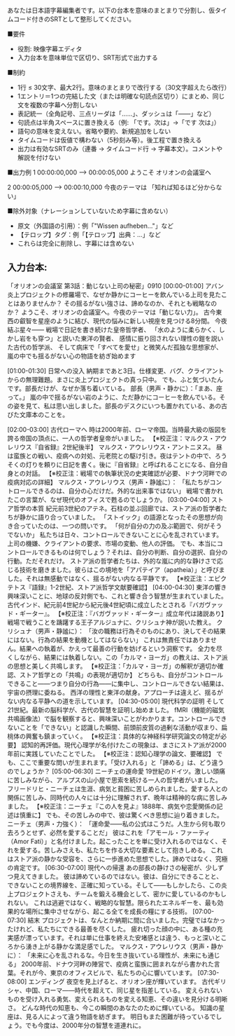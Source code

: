 あなたは日本語字幕編集者です。以下の台本を意味のまとまりで分割し、仮タイムコード付きのSRTとして整形してください。

■要件
- 役割: 映像字幕エディタ
- 入力台本を意味単位で区切り、SRT形式で出力する

■制約
- 1行 ≤ 30文字、最大2行。意味のまとまりで改行する（30文字超えたら改行）
- 1エントリ＝1つの完結した文（または明確な句読点区切り）にまとめ、同じ文を複数の字幕へ分割しない
- 表記統一（全角記号、三点リーダは「……」、ダッシュは「——」など）
- 句読点は半角スペースに置き換える（例: 「です。次は」→「です 次は」）
- 語句の意味を変えない。省略や要約、新規追加をしない
- タイムコードは仮値で構わない（5秒刻み等）。後工程で置き換える
- 出力は有効なSRTのみ（連番 → タイムコード行 → 字幕本文）。コメントや解説を付けない

■出力例
1
00:00:00,000 --> 00:00:05,000
ようこそ オリオンの会議室へ

2
00:00:05,000 --> 00:00:10,000
今夜のテーマは
「知れば知るほど分からない」

■除外対象（ナレーションしていないため字幕に含めない）
- 原文（外国語の引用）：例「"Wissen aufheben..."」など
- 【テロップ】タグ：例「【テロップ】出典：...」など
- これらは完全に削除し、字幕には含めない

入力台本:
---
「オリオンの会議室 第3話：動じない上司の秘密」0910
[00:00-01:00] アバン
炎上プロジェクトの修羅場で、なぜか静かにコーヒーを飲んでいる上司を見たことはありませんか？
その揺るがない強さは、諦めなのか、それとも戦略なのか？
ようこそ、オリオンの会議室へ。今夜のテーマは「動じない力」。
古今東西の叡智を星座のように結び、現代の悩みに新しい視座を見つける8分間。
今夜結ぶ星々——
戦場で日記を書き続けた皇帝哲学者、
「水のように柔らかく、しかし岩をも穿つ」と説いた東洋の賢者、
感情に振り回されない理性の鎧を説いた古代の哲学派、
そして病床で「すべてを愛せ」と微笑んだ孤独な思想家が、
嵐の中でも揺るがない心の物語を紡ぎ始めます

[01:00-01:30] 日常への没入
納期まであと3日。仕様変更、バグ、クライアントからの無理難題。まさに炎上プロジェクトの真っ只中。
でも、ふと気づいたんです。部長だけが、なぜか落ち着いている。
部長（男声・静かに）：「まあ、座って。」
嵐の中で揺るがない岩のように、ただ静かにコーヒーを飲んでいる。その姿を見て、私は思い出しました。部長のデスクにいつも置かれている、あの古びた文庫本のことを。

[02:00-03:00] 古代ローマへ
時は2000年前、ローマ帝国。当時最大級の版図を誇る帝国の頂点に、一人の哲学者皇帝がいました。 【※校正注：マルクス・アウレリウス『自省録』2世紀後半】
マルクス・アウレリウス・アントニヌス。
昼は蛮族との戦い、疫病への対処、元老院との駆け引き。夜はテントの中で、ろうそくの灯りを頼りに日記を書く。後に『自省録』と呼ばれることになる、自分自身との対話。 【※校正注：戦場での執筆状況の史実確認が必要、ドナウ河畔での疫病対応の詳細】
マルクス・アウレリウス（男声・静謐に）： 「私たちがコントロールできるのは、自分の心だけだ。外的な出来事ではない」
戦場で書かれたこの言葉が、なぜ現代のオフィスで甦るのでしょうか。
[03:00-04:00] ストア哲学の本質
紀元前3世紀のアテネ。石柱の並ぶ回廊では、ストア派の哲学者たちが静かに語り合っていました。
「ストイック」の語源となったその思想が向き合っていたのは、一つの問いです。
「何が自分の力の及ぶ範囲で、何がそうでないか」
私たちは日々、コントロールできないことに心を乱されています。上司の機嫌、クライアントの要求、市場の変動、他人の評価。
でも、本当にコントロールできるものは何でしょう？それは、自分の判断、自分の選択、自分の行動。ただそれだけ。
ストア派の哲学者たちは、外的な嵐に内的な静けさで応じる技術を磨きました。彼らはこの境地を「アパテイア（apatheia）」と呼びました。それは無感動ではなく、揺るがない内なる平静です。 【※校正注：エピクテトス『語録』1-2世紀、ストア派哲学文献要確認】
[04:00-04:30] 東洋の響き
興味深いことに、地球の反対側でも、これと響き合う智慧が生まれていました。
古代インド、紀元前4世紀から紀元後4世紀頃に成立したとされる『バガヴァッド・ギーター』。 【※校正注：『バガヴァッド・ギーター』成立年代は諸説あり】
戦場で戦うことを躊躇する王子アルジュナに、クリシュナ神が説いた教え。
クリシュナ（男声・静謐に）： 「汝の職務は行為そのものにあり、決してその結果にはない。行為の結果を動機としてはならない」
これは無責任ではありません。結果への執着が、かえって最善の行動を妨げるという洞察です。
全力を尽くしながら、結果には執着しない。この「カルマ・ヨーガ」の教えは、ストア派の思想と美しく共鳴します。 【※校正注：「カルマ・ヨーガ」の解釈が適切か確認、ストア哲学との「共鳴」の表現が適切か】
どちらも、自分がコントロールできること——つまり自分の行為——に集中し、コントロールできない結果は、宇宙の摂理に委ねる。
西洋の理性と東洋の献身。アプローチは違えど、揺るがない内なる平静への道を示しています。
[04:30-05:00] 現代科学の証明
そして21世紀。最新の脳科学が、古代の智慧を証明し始めました。
fMRI（機能的磁気共鳴画像法）で脳を観察すると、興味深いことがわかります。コントロールできないことを「できない」と認識した瞬間、前頭前皮質の過剰な活動が収まり、扁桃体の興奮も鎮まっていく。 【※校正注：具体的な神経科学研究論文の特定が必要】
認知的再評価。現代心理学が名付けたこの現象は、まさにストア派が2000年前に実践していたことでした。 【※校正注：認知心理学の論文、要確認】
でも、ここで重要な問いが生まれます。「受け入れる」と「諦める」は、どう違うのでしょうか？
[05:00-06:30] ニーチェの運命愛
19世紀のドイツ。激しい頭痛に苦しみながら、アルプスの山小屋で思索を続ける一人の哲学者がいました。
フリードリヒ・ニーチェは生涯、病気と貧困に苦しめられました。愛する人との関係に苦しみ、同時代の人々には十分に理解されず、晩年は精神的な病に苦しみました。 【※校正注：ニーチェ『この人を見よ』1888年、病気や恋愛関係の記述は慎重に】
でも、その苦しみの中で、彼は驚くべき思想に辿り着きました。
ニーチェ（男声・力強く）： 「運命愛——私の公式はこうだ。人生から何も取り去ろうとせず、必然を愛することだ」
彼はこれを「アモール・ファーティ（Amor Fati）」と名付けました。起こったことを単に受け入れるのではなく、それを愛する。苦しみさえも、私たちを作る大切な要素として抱きしめる。
これはストア派の静かな受容を、さらに一歩進めた思想でした。諦めではなく、究極の肯定です。
[06:30-07:00] 現代への帰還
あの部長の静けさの秘密が、少しずつ見えてきました。
彼は諦めているのではない。彼は、自分にできることと、できないことの境界線を、正確に知っている。そして——もしかしたら、この炎上プロジェクトさえも、チームを鍛える機会として、密かに愛しているのかもしれない。
これは逃避ではなく、戦略的な智慧。限られたエネルギーを、最も効果的な場所に集中させながら、起こる全てを成長の糧にする技術。
[07:00-07:30] 結末
プロジェクトは、なんとか納期に間に合いました。完璧ではなかったけれど、私たちにできる最善を尽くした。
疲れ切った顔の中に、ある種の充実感が漂っています。それは単に仕事を終えた安堵感とは違う、もっと深いところから湧き上がる静かな満足感でした。
マルクス・アウレリウス（男声・静かに）： 「未来に心を乱されるな。今日を生き抜いている理性が、未来にも通じる」
2000年前、ドナウ河畔の陣営で、疫病と蛮族に囲まれながら書かれた言葉。それが今、東京のオフィスビルで、私たちの心に響いています。
[07:30-08:00] エンディング
夜空を見上げると、オリオン座が輝いています。
古代ギリシャ、中国、ローマ——時代を超えて、同じ星を指差している。
変えられないものを受け入れる勇気、変えられるものを変える知恵、その違いを見分ける明晰さ。
どんな時代の知恵も、今この瞬間のあなたのために輝いている。
知識の星座は、見る人によって違う物語を紡ぎます。
明日もまた困難が待っているでしょう。でも今度は、2000年分の智慧を道連れに。

